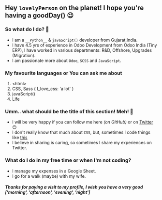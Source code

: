 ## Hey `lovelyPerson` on the planet! I hope you're having a goodDay() 😉

### So what do I do? 👷
- I am a `__Python__` & `javaScript()` developer from Gujarat,India.
- I have 4.5 yrs of experience in Odoo Development from Odoo India (Tiny ERP), I have worked in various departments: R&D, Offshore, Upgrades (Migration). 
- I am passionate more about `Odoo`, `SCSS` and `JavaScript`.

### My favourite languages or You can ask me about
1. &lt;html>
2. CSS, Sass { I_love_css: 'a lot' }
4. javaScript()
5. Life

### Umm.. what should be the title of this section! Meh! 🤔
- I will be very happy if you can follow me here *(on GitHub)* or on [Twitter](https://twitter.com/kmandalwala) 😉
- I don't really know that much about `CSS`, but, sometimes I code things like [this](https://codepen.io/kman/details/DFAzG)
- I believe in sharing is caring, so sometimes I share my experiences on Twitter.

### What do I do in my free time or when I'm not coding?
- I manage my expenses in a Google Sheet.
- I go for a walk (maybe) with my wife.

#### *Thanks for paying a visit to my profile, I wish you have a very good ['morning', 'afternoon', 'evening', 'night']*


<!--
**krman009/krman009** is a ✨ _special_ ✨ repository because its `README.md` (this file) appears on your GitHub profile.

Here are some ideas to get you started:

- 🔭 I’m currently working on ...
- 🌱 I’m currently learning ...
- 👯 I’m looking to collaborate on ...
- 🤔 I’m looking for help with ...
- 💬 Ask me about ...
- 📫 How to reach me: ...
- 😄 Pronouns: ...
- ⚡ Fun fact: ...
-->
